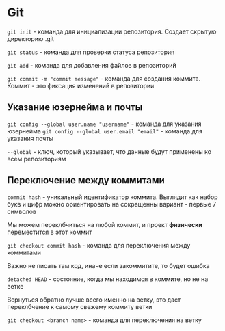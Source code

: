 # Git

`git init` - команда для инициализации репозитория. Создает скрытую директорию .git

`git status` - команда для проверки статуса репозитория

`git add` - команда для добавления файлов в репозиторий

`git commit -m "commit message"` - команда для создания коммита. Коммит - это фиксация изменений в репозитории

## Указание юзернейма и почты

`git config --global user.name "username"` - команда для указания юзернейма
`git config --global user.email "email"` - команда для указания почты

`--global` - ключ, который указывает, что данные будут применены ко всем репозиториям

## Переключение между коммитами

`commit hash` - уникальный идентификатор коммита. Выглядит как набор букв и цифр
можно ориентировать на сокращенны вариант - первые 7 символов

Мы можем переклбчиться на любой коммит, и проект **физически** переместится в этот коммит

`git checkout commit hash` - команда для переключения между коммитами

Важно не писать там код, иначе если закоммитите, то будет ошибка

`detached HEAD` - состояние, когда мы находимся в коммите, но не на ветке

Вернуться обратно лучше всего именно на ветку, это даст переклбчение к самому свежему коммиту ветки

`git checkout <branch name>` - команда для переключения на ветку
